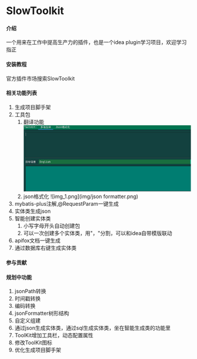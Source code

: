 # SlowToolkit

#### 介绍
一个用来在工作中提高生产力的插件，也是一个idea plugin学习项目，欢迎学习指正


#### 安装教程

官方插件市场搜索SlowToolkit

#### 相关功能列表
1. 生成项目脚手架
2. 工具包
   1. 翻译功能
   ![img.png](img/translator.png)
   2. json格式化
   ![img_1.png](img/json formatter.png)
3. mybatis-plus注解,@RequestParam一键生成
4. 实体类生成json
5. 智能创建实体类
   1. 小写字母开头自动创建包
   2. 可以一次创建多个实体类，用"，"分割，可以和idea自带模版联动
6. apifox文档一键生成
7. 通过数据库右键生成实体类

#### 参与贡献


#### 规划中功能

1. jsonPath转换
2. 时间戳转换
3. 编码转换
4. jsonFormatter树形结构
5. 自定义组建
6. 通过json生成实体类，通过sql生成实体类，坐在智能生成类的功能里
7. ToolKit增加工具栏，动态配置属性
8. 修改ToolKit图标
9. 优化生成项目脚手架
